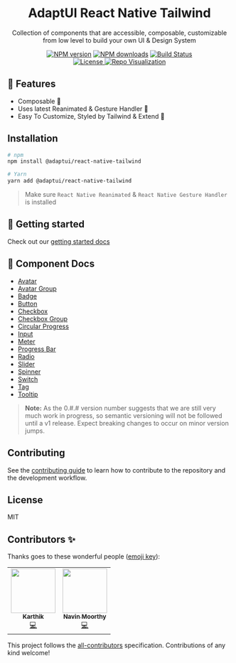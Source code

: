 <h1 align="center">AdaptUI React Native Tailwind</h1>

<p align="center">
Collection of components that are accessible, composable, customizable from low level to build your own UI & Design System 
</p>

<p align="center">
  <a href="https://npmjs.org/package/@adaptui/react-native-tailwind"><img alt="NPM version" src="https://img.shields.io/npm/v/@adaptui/react-native-tailwind.svg" /></a>
  <a href="https://npmjs.org/package/@adaptui/react-native-tailwind"><img alt="NPM downloads" src="https://img.shields.io/npm/dm/@adaptui/react-native-tailwind.svg"></a>
  <a href="https://github.com/adaptui/react-native-tailwind/actions"><img alt="Build Status" src="https://github.com/adaptui/react-native-tailwind/actions/workflows/build.yml/badge.svg" /></a><br/>
  <a href="https://github.com/adaptui/react-native-tailwind/blob/main/LICENSE"><img src="https://img.shields.io/badge/License-MIT-yellow.svg" alt="License">
  </a>
  <a target="_blank" href="https://octo-repo-visualization.vercel.app/?repo=adaptui%2Freact-native-tailwind"><img src="https://img.shields.io/badge/Repo-Visualization-orange" alt="Repo Visualization">
  </a>
</p>

## :rocket: Features

- Composable :toolbox:
- Uses latest Reanimated & Gesture Handler :robot:
- Easy To Customize, Styled by Tailwind & Extend :nail_care:

## Installation

```sh
# npm
npm install @adaptui/react-native-tailwind

# Yarn
yarn add @adaptui/react-native-tailwind
```

> Make sure `React Native Reanimated` & `React Native Gesture Handler` is
> installed

## :beginner: Getting started

Check out our [getting started docs](/docs/getting-started.md)

## 📑 Component Docs

- [Avatar](docs/avatar.md)
- [Avatar Group](docs/avatar-group.md)
- [Badge](docs/badge.md)
- [Button](docs/button.md)
- [Checkbox](docs/checkbox.md)
- [Checkbox Group](docs/checkbox-group.md)
- [Circular Progress](docs/circular-progress.md)
- [Input](docs/input.md)
- [Meter](docs/meter.md)
- [Progress Bar](docs/progress-bar.md)
- [Radio](docs/radio.md)
- [Slider](docs/slider.md)
- [Spinner](docs/spinner.md)
- [Switch](docs/switch.md)
- [Tag](docs/tag.md)
- [Tooltip](docs/tooltip.md)

> **Note:** As the 0.#.# version number suggests that we are still very much
> work in progress, so semantic versioning will not be followed until a v1
> release. Expect breaking changes to occur on minor version jumps.

## Contributing

See the [contributing guide](CONTRIBUTING.md) to learn how to contribute to the
repository and the development workflow.

## License

MIT

## Contributors ✨

Thanks goes to these wonderful people
([emoji key](https://allcontributors.org/docs/en/emoji-key)):

<!-- ALL-CONTRIBUTORS-LIST:START - Do not remove or modify this section -->
<!-- prettier-ignore-start -->
<!-- markdownlint-disable -->
<table>
  <tr>
    <td align="center"><a href="https://peerlist.io/_iam_karthik"><img src="https://avatars.githubusercontent.com/u/35562287?v=4?s=100" width="100px;" alt=""/><br /><sub><b>Karthik</b></sub></a><br /><a href="https://github.com/adaptui/react-native-tailwind/commits?author=Karthik-B-06" title="Code">💻</a></td>
    <td align="center"><a href="https://navinmoorthy.me/"><img src="https://avatars.githubusercontent.com/u/39694575?v=4?s=100" width="100px;" alt=""/><br /><sub><b>Navin Moorthy</b></sub></a><br /><a href="https://github.com/adaptui/react-native-tailwind/commits?author=navin-moorthy" title="Code">💻</a></td>
  </tr>
</table>

<!-- markdownlint-restore -->
<!-- prettier-ignore-end -->

<!-- ALL-CONTRIBUTORS-LIST:END -->

This project follows the
[all-contributors](https://github.com/all-contributors/all-contributors)
specification. Contributions of any kind welcome!
